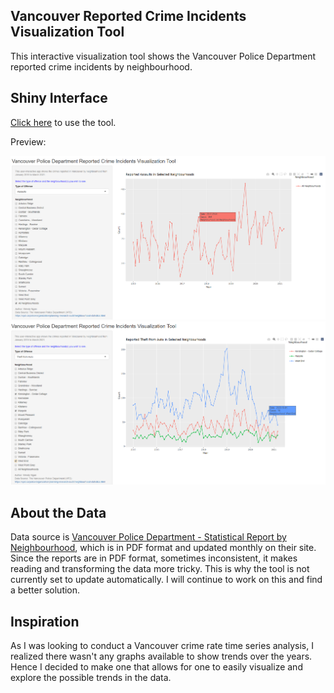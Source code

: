 ## Vancouver Reported Crime Incidents Visualization Tool

This interactive visualization tool shows the Vancouver Police Department reported crime incidents by neighbourhood.

## Shiny Interface

[Click here](https://wendy-ngan.shinyapps.io/vpd-crime-visual/) to use the tool.

Preview:

![](Screenshots/app-1.png)
![](Screenshots/app-2.png)

## About the Data
Data source is [Vancouver Police Department - Statistical Report by Neighbourhood](https://vpd.ca/police/organization/planning-research-audit/neighbourhood-statistics.html), which is in PDF format and updated monthly on their site. Since the reports are in PDF format, sometimes inconsistent, it makes reading and transforming the data more tricky. This is why the tool is not currently set to update automatically. I will continue to work on this and find a better solution.

## Inspiration
As I was looking to conduct a Vancouver crime rate time series analysis, I realized there wasn't any graphs available to show trends over the years. Hence I decided to make one that allows for one to easily visualize and explore the possible trends in the data.

